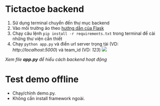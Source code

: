 # Tictactoe backend

1. Sử dụng terminal chuyển đến thư mục backend
2. Vào môi trường ảo theo [hướng dẫn của Flask](https://flask.palletsprojects.com/en/2.2.x/installation/#virtual-environments)
3. Chạy câu lệnh `pip install -r requirements.txt` trong terminal để cài những thư viện cần thiết
4. Chạy `python app.py` và điền url server trọng tài (VD: *http://localhost:5000*) và team_id (VD: *123*)
![](https://scontent.xx.fbcdn.net/v/t1.15752-9/338423027_612795257382846_7148362617614610924_n.png?_nc_cat=102&ccb=1-7&_nc_sid=aee45a&_nc_ohc=auJEDim19swAX8EKrAr&_nc_ad=z-m&_nc_cid=0&_nc_ht=scontent.xx&oh=03_AdS1gNuZsm3oXfCLnrt9z2YuC52ugg2xcHcIE3N0yBM5pQ&oe=64553462)

*Xem file **app.py** để hiểu cách backend hoạt động*

# Test demo offline
- Chạy/chỉnh demo.py.
- Không cần install framework ngoài.
